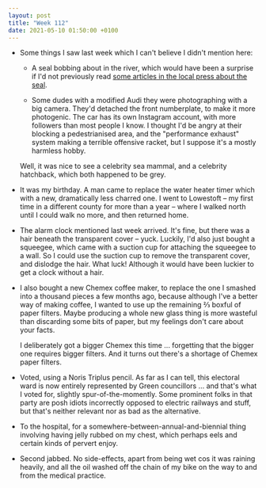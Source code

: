 ```yaml
---
layout: post
title: "Week 112"
date: 2021-05-10 01:50:00 +0100
---
```


- Some things I saw last week which I can't believe I didn't mention here:

  - A seal bobbing about in the river, which would have been a surprise if I'd not previously read [some articles in the local press about the seal](https://www.reddit.com/r/Norwich/comments/mvakvb/spotted_this_guy_in_the_river_behind_carrow_road/gvci59j/).

  - Some dudes with a modified Audi they were photographing with a big camera.
    They'd detached the front numberplate, to make it more photogenic.
    The car has its own Instagram account, with more followers than most people I know.
    I thought I'd be angry at their blocking a pedestrianised area, and the "performance exhaust" system making a terrible offensive racket, but I suppose it's a mostly harmless hobby.

  Well, it was nice to see a celebrity sea mammal, and a celebrity hatchback, which both happened to be grey.

- It was my birthday.
  A man came to replace the water heater timer which with a new, dramatically less charred one.
  I went to Lowestoft – my first time in a different county for more than a year –
  where I walked north until I could walk no more, and then returned home.
 
- The alarm clock mentioned last week arrived. It's fine, but there was a hair beneath the transparent cover – yuck.
  Luckily, I'd also just bought a squeegee, which came with a suction cup for attaching the squeegee to a wall.
  So I could use the suction cup to remove the transparent cover, and dislodge the hair. What luck!
  Although it would have been luckier to get a clock without a hair.

- I also bought a new Chemex coffee maker,
  to replace the one I smashed into a thousand pieces a few months ago, because although I've a better way of making coffee, I wanted to use up the remaining ⅔ boxful of paper filters.
  Maybe producing a whole new glass thing is more wasteful than discarding some bits of paper, but my feelings don't care about your facts.

  I deliberately got a bigger Chemex this time ... forgetting that the bigger one requires bigger filters.
  And it turns out there's a shortage of Chemex paper filters.

- Voted, using a Noris Triplus pencil. As far as I can tell, this electoral ward is now entirely represented by Green councillors ... and that's what I voted for, slightly spur-of-the-momently. Some prominent folks in that party are posh idiots incorrectly opposed to electric railways and stuff, but that's neither relevant nor as bad as the alternative.

- To the hospital, for a somewhere-between-annual-and-biennial thing involving having jelly rubbed on my chest, which perhaps eels and certain kinds of pervert enjoy.

- Second jabbed. No side-effects, apart from being wet cos it was raining heavily, and all the oil washed off the chain of my bike on the way to and from the medical practice.
